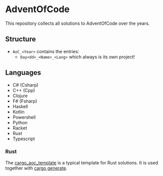 # AdventOfCode

This repository collects all solutions to AdventOfCode over the years.

## Structure

- ``AoC_<Year>`` contains the entries:
  - ``Day<dd>_<Name>_<Lang>`` which always is its own project!

## Languages

- C# (Csharp)
- C++ (Cpp)
- Clojure
- F# (Fsharp)
- Haskell
- Kotlin
- Powershell
- Python
- Racket
- Rust
- Typescript

### Rust

The [cargo_aoc_template](https://github.com/jgpr-code/cargo_aoc_template) is a typical template for Rust solutions. It is used together with
[cargo generate](https://cargo-generate.github.io/cargo-generate/index.html).
